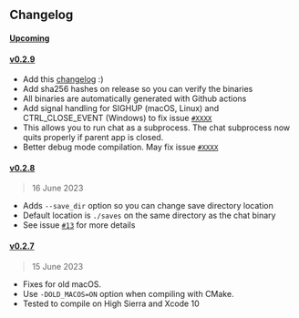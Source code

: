 
## Changelog

#### [Upcoming](https://github.com/kuvaus/workflowtest/compare/v0.2.9...HEAD)

#### [v0.2.9](https://github.com/kuvaus/LlamaGPTJ-chat/releases/tag/v0.2.9)

- Add this [changelog](https://github.com/kuvaus/LlamaGPTJ-chat/CHANGELOG.md) :)
- Add sha256 hashes on release so you can verify the binaries
- All binaries are automatically generated with Github actions
- Add signal handling for SIGHUP (macOS, Linux) and CTRL_CLOSE_EVENT (Windows) to fix issue [`#XXXX`](https://github.com/kuvaus/LlamaGPTJ-chat/issues/XXXX)
- This allows you to run chat as a subprocess. The chat subprocess now quits properly if parent app is closed.
- Better debug mode compilation. May fix issue [`#XXXX`](https://github.com/kuvaus/LlamaGPTJ-chat/issues/XXXX)

#### [v0.2.8](https://github.com/kuvaus/LlamaGPTJ-chat/releases/tag/v0.2.8)
> 16 June 2023

- Adds `--save_dir` option so you can change save directory location
- Default location is `./saves` on the same directory as the chat binary
- See issue [`#13`](https://github.com/kuvaus/LlamaGPTJ-chat/issues/13) for more details

#### [v0.2.7](https://github.com/kuvaus/LlamaGPTJ-chat/releases/tag/v0.2.7)
> 15 June 2023

- Fixes for old macOS.
- Use `-DOLD_MACOS=ON` option when compiling with CMake.
- Tested to compile on High Sierra and Xcode 10

